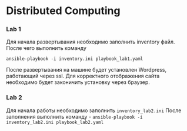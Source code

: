 # Distributed Computing
### Lab 1
Для начала развертывания необходимо заполнить inventory файл.
После чего выполнить команду 

`ansible-playbook -i inventory.ini playbook_lab1.yaml`

После развертывания на машине будет установлен Wordpress, работающий через ssl.
Для корректного отображения сайта необходимо будет законичить установку через браузер.

### Lab 2

Для начала работы необходимо заполнить `inventory_lab2.ini`
После заполнения выполнить команду - `ansible-playbook -i inventory_lab2.ini playbook_lab2.yaml`